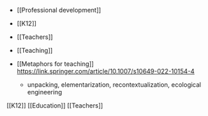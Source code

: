 - [[Professional development]]
- [[K12]]
- [[Teachers]]
- [[Teaching]]

- [[Metaphors for teaching]] https://link.springer.com/article/10.1007/s10649-022-10154-4
	-  unpacking, elementarization, recontextualization, ecological engineering

[[K12]] [[Education]] [[Teachers]]
